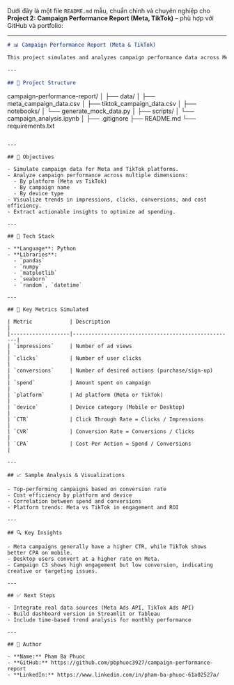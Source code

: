 Dưới đây là một file `README.md` mẫu, chuẩn chỉnh và chuyên nghiệp cho **Project 2: Campaign Performance Report (Meta, TikTok)** – phù hợp với GitHub và portfolio:

---

```markdown
# 📊 Campaign Performance Report (Meta & TikTok)

This project simulates and analyzes campaign performance data across Meta and TikTok platforms. The goal is to practice data analysis workflows from data generation to insight extraction, with a focus on digital marketing metrics.

---

## 📁 Project Structure

```

campaign-performance-report/
│
├── data/
│   ├── meta\_campaign\_data.csv
│   ├── tiktok\_campaign\_data.csv
│
├── notebooks/
│   └── generate\_mock\_data.py
│
├── scripts/
│   └── campaign\_analysis.ipynb
│
├── .gitignore
├── README.md
└── requirements.txt

```

---

## 🎯 Objectives

- Simulate campaign data for Meta and TikTok platforms.
- Analyze campaign performance across multiple dimensions:
  - By platform (Meta vs TikTok)
  - By campaign name
  - By device type
- Visualize trends in impressions, clicks, conversions, and cost efficiency.
- Extract actionable insights to optimize ad spending.

---

## 🧰 Tech Stack

- **Language**: Python
- **Libraries**:
  - `pandas`
  - `numpy`
  - `matplotlib`
  - `seaborn`
  - `random`, `datetime`

---

## 📌 Key Metrics Simulated

| Metric            | Description                                        |
|-------------------|----------------------------------------------------|
| `impressions`     | Number of ad views                                 |
| `clicks`          | Number of user clicks                              |
| `conversions`     | Number of desired actions (purchase/sign-up)       |
| `spend`           | Amount spent on campaign                           |
| `platform`        | Ad platform (Meta or TikTok)                       |
| `device`          | Device category (Mobile or Desktop)                |
| `CTR`             | Click Through Rate = Clicks / Impressions          |
| `CVR`             | Conversion Rate = Conversions / Clicks             |
| `CPA`             | Cost Per Action = Spend / Conversions              |

---

## 📈 Sample Analysis & Visualizations

- Top-performing campaigns based on conversion rate
- Cost efficiency by platform and device
- Correlation between spend and conversions
- Platform trends: Meta vs TikTok in engagement and ROI

---

## 🔍 Key Insights

- Meta campaigns generally have a higher CTR, while TikTok shows better CPA on mobile.
- Desktop users convert at a higher rate on Meta.
- Campaign C3 shows high engagement but low conversion, indicating creative or targeting issues.

---

## ✅ Next Steps

- Integrate real data sources (Meta Ads API, TikTok Ads API)
- Build dashboard version in Streamlit or Tableau
- Include time-based trend analysis for monthly performance

---

## 👤 Author

- **Name:** Pham Ba Phuoc
- **GitHub:** https://github.com/pbphuoc3927/campaign-performance-report
- **LinkedIn:** https://www.linkedin.com/in/pham-ba-phuoc-61a02527a/